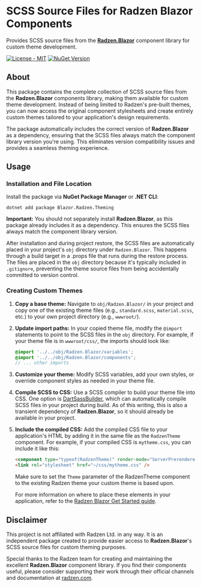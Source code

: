 ﻿# SCSS Source Files for Radzen Blazor Components

Provides SCSS source files from the [**Radzen.Blazor**](https://www.nuget.org/packages/Radzen.Blazor) component library for custom theme development.

[![License - MIT](https://img.shields.io/github/license/cytoph/blazor-radzen-theming?logo=github&style=for-the-badge)](https://github.com/cytoph/blazor-radzen-theming/blob/master/LICENSE)
[![NuGet Version](https://img.shields.io/nuget/v/Blazor.Radzen.Theming?logo=nuget&style=for-the-badge)](https://www.nuget.org/packages/Blazor.Radzen.Theming/)

## About

This package contains the complete collection of SCSS source files from the **Radzen.Blazor** components library, making them available for custom theme development. Instead of being limited to Radzen's pre-built themes, you can now access the original component stylesheets and create entirely custom themes tailored to your application's design requirements.

The package automatically includes the correct version of **Radzen.Blazor** as a dependency, ensuring that the SCSS files always match the component library version you're using. This eliminates version compatibility issues and provides a seamless theming experience.

## Usage

### Installation and File Location

Install the package via **NuGet Package Manager** or **.NET CLI**:

```
dotnet add package Blazor.Radzen.Theming
```

**Important:** You should not separately install **Radzen.Blazor**, as this package already includes it as a dependency. This ensures the SCSS files always match the component library version.

After installation and during project restore, the SCSS files are automatically placed in your project's `obj` directory under `Radzen.Blazor`. This happens through a build target in a .props file that runs during the restore process. The files are placed in the `obj` directory because it's typically included in `.gitignore`, preventing the theme source files from being accidentally committed to version control.

### Creating Custom Themes

1. **Copy a base theme:** Navigate to `obj/Radzen.Blazor/` in your project and copy one of the existing theme files (e.g., `standard.scss`, `material.scss`, etc.) to your own project directory (e.g., `wwwroot/`).

2. **Update import paths:** In your copied theme file, modify the `@import` statements to point to the SCSS files in the `obj` directory. For example, if your theme file is in `wwwroot/css/`, the imports should look like:
   ```scss
   @import '../../obj/Radzen.Blazor/variables';
   @import '../../obj/Radzen.Blazor/components';
   // ... other imports
   ```

3. **Customize your theme:** Modify SCSS variables, add your own styles, or override component styles as needed in your theme file.

4. **Compile SCSS to CSS:** Use a SCSS compiler to build your theme file into CSS. One option is [DartSassBuilder](https://github.com/someuser/DartSassBuilder), which can automatically compile SCSS files in your project during build. As of this writing, this is also a transient dependency of **Radzen.Blazor**, so it should already be available in your project.

5. **Include the compiled CSS:** Add the compiled CSS file to your application's HTML by adding it in the same file as the `RadzenTheme` component. For example, if your compiled CSS is `mytheme.css`, you can include it like this:
   ```html
   <component type="typeof(RadzenTheme)" render-mode="ServerPrerendered" param-Theme="@("standard")" />
   <link rel="stylesheet" href="~/css/mytheme.css" />
   ```
   
   Make sure to set the `Theme` parameter of the RadzenTheme component to the existing Radzen theme your custom theme is based upon.

   For more information on where to place these elements in your application, refer to the [Radzen Blazor Get Started guide](https://blazor.radzen.com/get-started).

## Disclaimer

This project is not affiliated with Radzen Ltd. in any way. It is an independent package created to provide easier access to **Radzen.Blazor**'s SCSS source files for custom theming purposes.

Special thanks to the Radzen team for creating and maintaining the excellent **Radzen.Blazor** component library. If you find their components useful, please consider supporting their work through their official channels and documentation at [radzen.com](https://www.radzen.com/).
